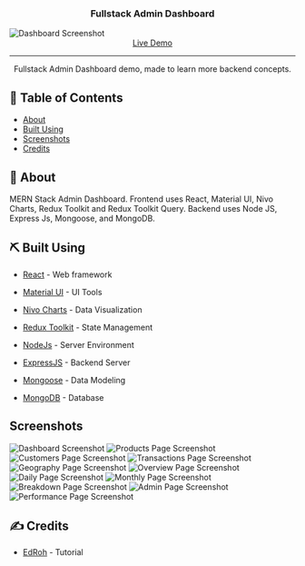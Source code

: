 <h3 align="center">Fullstack Admin Dashboard</h3>
<img src="./screenshots/dashboard.PNG" alt="Dashboard Screenshot">
<div align="center">
  <a href="https://admin-frontend-mqei.onrender.com/">Live Demo</a>
</div>

---

<p align="center"> Fullstack Admin Dashboard demo, made to learn more backend
                    concepts.
    <br> 
</p>

## 📝 Table of Contents
- [About](#about)
- [Built Using](#built_using)
- [Screenshots](#screenshots)
- [Credits](#credits)

## 🧐 About <a name = "about"></a>
 MERN Stack Admin Dashboard. Frontend uses React, Material UI, Nivo Charts, Redux Toolkit and Redux Toolkit Query. Backend uses Node JS, Express Js, Mongoose, and MongoDB.

## ⛏️ Built Using <a name = "built_using"></a>
- [React](https://react.dev/) - Web framework
- [Material UI](https://mui.com/) - UI Tools
- [Nivo Charts](https://nivo.rocks/) - Data Visualization
- [Redux Toolkit](https://redux-toolkit.js.org/) - State Management

- [NodeJs](https://nodejs.org/en/) - Server Environment
- [ExpressJS](https://expressjs.com/) - Backend Server
- [Mongoose](https://mongoosejs.com/) - Data Modeling
- [MongoDB](https://www.mongodb.com/) - Database

## Screenshots <a name = "screenshots"></a>
<img src="./screenshots/dashboard.PNG" alt="Dashboard Screenshot">
<img src="./screenshots/products.PNG" alt="Products Page Screenshot">
<img src="./screenshots/customers.PNG" alt="Customers Page Screenshot">
<img src="./screenshots/transactions.PNG" alt="Transactions Page Screenshot">
<img src="./screenshots/geography.PNG" alt="Geography Page Screenshot">
<img src="./screenshots/overview.PNG" alt="Overview Page Screenshot">
<img src="./screenshots/daily.PNG" alt="Daily Page Screenshot">
<img src="./screenshots/monthly.PNG" alt="Monthly Page Screenshot">
<img src="./screenshots/breakdown.PNG" alt="Breakdown Page Screenshot">
<img src="./screenshots/admin.PNG" alt="Admin Page Screenshot">
<img src="./screenshots/performance.PNG" alt="Performance Page Screenshot">


## ✍️ Credits <a name = "credits"></a>
- [EdRoh](https://github.com/ed-roh) - Tutorial
